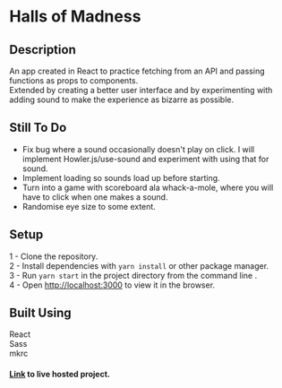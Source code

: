 # Halls of Madness

## Description
An app created in React to practice fetching from an API and passing functions as props to components.\
Extended by creating a better user interface and by experimenting with adding sound to make the experience as bizarre as possible.

## Still To Do
* Fix bug where a sound occasionally doesn't play on click. I will implement Howler.js/use-sound and experiment with using that for sound.
* Implement loading so sounds load up before starting.
* Turn into a game with scoreboard ala whack-a-mole, where you will have to click when one makes a sound.
* Randomise eye size to some extent.

## Setup
1 - Clone the repository.\
2 - Install dependencies with ```yarn install``` or other package manager.\
3 - Run ```yarn start``` in the project directory from the command line .\
4 - Open [http://localhost:3000](http://localhost:3000) to view it in the browser.

## Built Using
React\
Sass\
mkrc

#### [Link](https://hallsofmadness.peterdev.co.uk/) to live hosted project.
